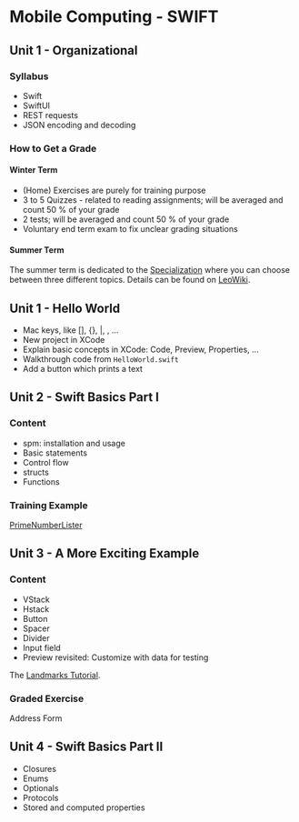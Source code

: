 # Mobile Computing - SWIFT

## Unit 1 - Organizational
### Syllabus
- Swift
- SwiftUI
- REST requests
- JSON encoding and decoding

### How to Get a Grade
#### Winter Term
- (Home) Exercises are purely for training purpose
- 3 to 5 Quizzes - related to reading assignments; will be averaged and count 50 % of your grade
- 2 tests; will be averaged and count 50 % of your grade
- Voluntary end term exam to fix unclear grading situations

#### Summer Term
The summer term is dedicated to the [Specialization](https://leowiki.htl-leonding.ac.at/doku.php?id=class:medt_spezialisierung) where you can choose between three different topics. Details can be found on [LeoWiki](https://leowiki.htl-leonding.ac.at/doku.php?id=class:medt_spezialisierung).

## Unit 1 - Hello World
- Mac keys, like [], {}, |, \, ...
- New project in XCode
- Explain basic concepts in XCode: Code, Preview, Properties, ...
- Walkthrough code from `HelloWorld.swift`
- Add a button which prints a text

## Unit 2 - Swift Basics Part I
### Content
- spm: installation and usage
- Basic statements
- Control flow
- structs
- Functions

### Training Example
[PrimeNumberLister](https://github.com/htl-leo-medtmc-4/prime-number-lister-starter-code)

## Unit 3 - A More Exciting Example
### Content
- VStack
- Hstack
- Button
- Spacer
- Divider
- Input field
- Preview revisited: Customize with data for testing

The [Landmarks Tutorial](https://developer.apple.com/tutorials/swiftui).

### Graded Exercise
Address Form

## Unit 4 - Swift Basics Part II
- Closures
- Enums
- Optionals
- Protocols
- Stored and computed properties